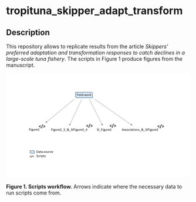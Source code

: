 # tropituna_skipper_adapt_transform

## Description

This repository allows to replicate results from the article *Skippers’ preferred adaptation and transformation responses to catch declines in a large-scale tuna fishery*. The scripts in Figure 1 produce figures from the manuscript.

![](Images/outline_scripts.jpg)

**Figure 1. Scripts workflow.** Arrows indicate where the necessary data to run scripts come from.
